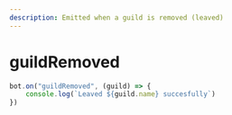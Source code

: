 ```yaml
---
description: Emitted when a guild is removed (leaved)
---
```


# guildRemoved

```javascript
bot.on("guildRemoved", (guild) => {
    console.log(`Leaved ${guild.name} succesfully`)
})
```
